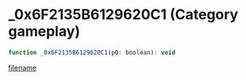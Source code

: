 # _0x6F2135B6129620C1 (Category gameplay)

```js
function _0x6F2135B6129620C1(p0: boolean): void
```

[filename](_0x6F2135B6129620C1_m.md ':include')